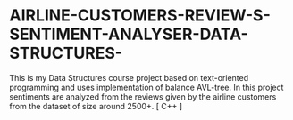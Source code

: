 # AIRLINE-CUSTOMERS-REVIEW-S-SENTIMENT-ANALYSER-DATA-STRUCTURES-
This is my Data Structures course project based on text-oriented programming and uses implementation of balance AVL-tree. In this project sentiments are analyzed from the reviews given by the airline customers from the dataset of size around 2500+.
[ C++ ]
